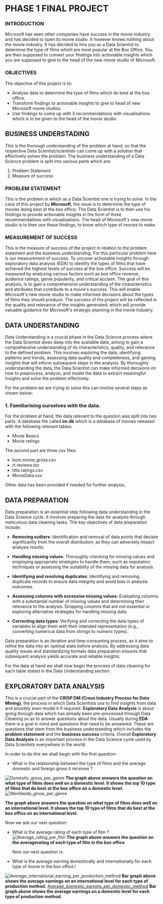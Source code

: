 # PHASE 1 FINAL PROJECT

### INTRODUCTION
Microsoft has seen other companies have success in the movie industry and has decided to open its movie studio. It however knows nothing about the movie industry. It has decided to hire you as a Data Scientist to determine the type of films which are most popular at the Box Office. You are then supposed to convert your findings into actionable insights which you are supposed to give to the head of the new movie studio of Microsoft.

### OBJECTIVES
The objective of this project is to:
- Analyse data to determine the type of films which do best at the box office.
- Transform findings to actionable insights to give to head of new Microsoft movie studios.
- Use findings to come up with 3 recommendations with visualisations which is to be given to the head of the movie studio.

## BUSINESS UNDERSTADING

This is the thorough understanding of the problem at hand, so that the respective Data Scientist/scientists can come up with a solution that effectively solves the problem. The business understanding of a Data Science problem is split into various parts which are:
1. Problem Statement
2. Measure of success

### PROBLEM STATEMENT
This is the problem in which as a Data Scientist one is trying to solve. In the case of this project by **Microsoft**, the issue is to determine the type of movies doing best at the box office. The Data Scientist is to then use his findings to provide actionable insights in the form of three recommendations with visualisations. The head of Microsoft's new movie studio is to then use these findings, to know which type of movies to make.

### MEASUREMENT OF SUCCESS
This is the measure of success of the project in relation to the problem statement and the business understanding. For this particular problem here is our measurement of success. To uncover actionable insights through exploratory data analysis (EDA) to identify the types of films that have achieved the highest levels of success at the box office. Success will be measured by analyzing various factors such as box office revenue, audience ratings, genre popularity, and critical acclaim. The goal of this analysis, is to gain a comprehensive understanding of the characteristics and attributes that contribute to a movie's success. This will enable Microsoft's new movie studio to make informed decisions about the types of films they should produce. The success of the project will be reflected in the quality and relevance of the insights generated, which will provide valuable guidance for Microsoft's strategic planning in the movie industry.

## DATA UNDERSTANDING
Data Understanding is a crucial phase in the Data Science process where the Data Scientist dives deep into the available data, aiming to gain a comprehensive understanding of its characteristics, quality, and relevance to the defined problem. This involves exploring the data, identifying patterns and trends, assessing data quality and completeness, and gaining insights that will inform subsequent steps in the analysis. By thoroughly understanding the data, the Data Scientist can make informed decisions on how to preprocess, analyze, and model the data to extract meaningful insights and solve the problem effectively.

For the problem we are trying to solve this can involve several steps as shown below:

### 1. Familiarising ourselves with the data.

For the problem at hand, the data relevant to the question was split into two parts. A database file called **im.db** which is a database of movies released with the following relevant tables:
- Movie Basics
- Movie ratings

The second part are three csv files:
- bom.movie_gross.csv
- rt.reviews.tsv
- title.ratings.csv
- MovieData.csv

Other data has been provided if needed for further analysis.

## DATA PREPARATION

Data preparation is an essential step following data understanding in the Data Science cycle. It involves preparing the data for analysis through meticulous data cleaning tasks. The key objectives of data preparation include:

- **Removing outliers**: Identification and removal of data points that deviate significantly from the overall distribution, as they can adversely impact analysis results.

- **Handling missing values**: Thoroughly checking for missing values and employing appropriate strategies to handle them, such as imputation techniques or assessing the suitability of the missing data for analysis.

- **Identifying and resolving duplicates**: Identifying and removing duplicate records to ensure data integrity and avoid bias in analysis outcomes.

- **Assessing columns with excessive missing values**: Evaluating columns with a substantial number of missing values and determining their relevance to the analysis. Dropping columns that are not essential or exploring alternative strategies for handling missing data.


- **Correcting data types**: Verifying and correcting the data types of variables to align them with their intended representation (e.g., converting numerical data from strings to numeric types).

Data preparation is an iterative and time-consuming process, as it aims to refine the data into an optimal state before analysis. By addressing data quality issues and standardizing formats data preparation ensures that subsequent analysis yields accurate and reliable insights.

For the data at hand we shall now begin the process of data cleaning for each table stated in the Data Understanding section.

## EXPLORATORY DATA ANALYSIS

This is a crucial part of the **CRISP DM (Cross Industry Process for Data Mining)**, the process in which Data Scientists use to find insights from data and possibly even model it if required. **Exploratory Data Analysis** is about going through data which has already been pre-processed through Data Cleaning so as to answer questions about the data. Usually during **EDA** there is a goal in mind and questions that need to be answered. These are questions that stem from the business understanding which includes the **problem statement** and the **business success** criteria. Overall **Exploratory Data Analysis** is an important process in the Data Science cycle used by Data Scientists everywhere in the world.

In order to do this we shall begin with the first question:
- What is the relationship between the type of films and the average domestic and foreign gross it receives ?

![Domestic_gross_per_genre](https://github.com/DennisWainaina/Phase_1_final_project/assets/116555573/1139c69c-2294-48a3-9caa-ca3e31ebdd2e)
**The graph above answers the question on what type of films does well on a domestic level. It shows the top 10 type of films that do best at the box office on a domestic level.**
![Worldwide_gross_per_genre](https://github.com/DennisWainaina/Phase_1_final_project/assets/116555573/e94fb260-e55e-4bbb-9e0b-fc4a7865b61c)

**The graph above answers the question on what type of films does well on an international level. It shows the top 10 type of films that do best at the box office on an international level.**

Now we ask our next question:
- What is the average rating of each type of film ?
![Average_rating_per_film](https://github.com/DennisWainaina/Phase_1_final_project/assets/116555573/a69caabf-1437-43bf-8d57-e1d8db519f30)
 **The graph above answers the question on the averagerating of each type of film in the box office**
 
  Now our next question is:
- What is the average earning domestically and internationally for each type of movie in the box office.!

![Average_international_earning_per_production_method](https://github.com/DennisWainaina/Phase_1_final_project/assets/116555573/f485150d-cccb-463f-a7b6-d72f05509f6b)
**Bar graph above shows the average earnings on an international level for each type of production method.**
[Average_domestic_earning_per_domestic_method](https://github.com/DennisWainaina/Phase_1_final_project/assets/116555573/b391c5e6-f9bf-4c90-a6de-76767dcfb92d)
**Bar graph above shows the average earnings on a domestic level for each type of production method.**

